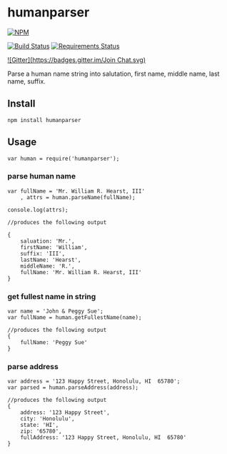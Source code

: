 humanparser
=========

[![NPM](https://nodei.co/npm/humanparser.png)](https://nodei.co/npm/humanparser/)

[![Build Status](https://travis-ci.org/chovy/humanparser.svg?branch=master)](https://travis-ci.org/chovy/humanparser) [![Requirements Status](https://requires.io/github/chovy/humanparser/requirements.png?branch=master)](https://requires.io/github/chovy/humanparser/requirements/?branch=master)

[![Gitter](https://badges.gitter.im/Join Chat.svg)](https://gitter.im/chovy/humanparser?utm_source=badge&utm_medium=badge&utm_campaign=pr-badge&utm_content=badge)

Parse a human name string into salutation, first name, middle name, last name, suffix.

## Install

    npm install humanparser

## Usage

    var human = require('humanparser');
    
### parse human name    

    var fullName = 'Mr. William R. Hearst, III'
        , attrs = human.parseName(fullName);

    console.log(attrs);

    //produces the following output
    
    { 
        saluation: 'Mr.',
        firstName: 'William',
        suffix: 'III',
        lastName: 'Hearst',
        middleName: 'R.',
        fullName: 'Mr. William R. Hearst, III'
    }
      
### get fullest name in string

    var name = 'John & Peggy Sue';
    var fullName = human.getFullestName(name);

    //produces the following output
    {
        fullName: 'Peggy Sue'
    }
      
### parse address

    var address = '123 Happy Street, Honolulu, HI  65780';
    var parsed = human.parseAddress(address);
    
    //produces the following output    
    {
        address: '123 Happy Street',
        city: 'Honolulu',
        state: 'HI',
        zip: '65780',
        fullAddress: '123 Happy Street, Honolulu, HI  65780'
    }
